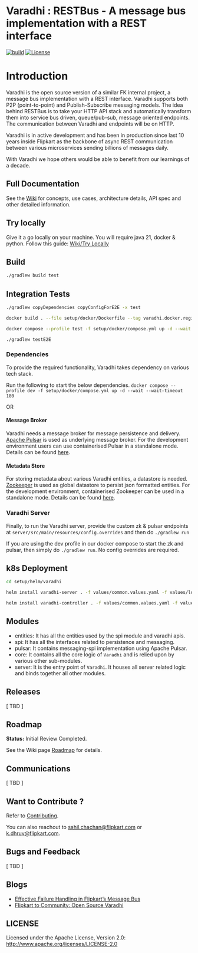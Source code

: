 # Varadhi : RESTBus - A message bus implementation with a REST interface

[![build](https://github.com/flipkart-incubator/varadhi/actions/workflows/gradlebuild.yml/badge.svg?branch=master)](https://github.com/flipkart-incubator/varadhi/actions/workflows/gradlebuild.yml)
[![License](https://img.shields.io/badge/License-Apache_2.0-blue.svg)](https://opensource.org/licenses/Apache-2.0)

# Introduction

Varadhi is the open source version of a similar FK internal project, a message bus implementation with a REST interface.
Varadhi supports both P2P (point-to-point) and Publish-Subscribe messaging models. The idea behind RESTBus is to take
your HTTP API stack and automatically transform them into service bus driven, queue/pub-sub, message oriented endpoints.
The communication between Varadhi and endpoints will be on HTTP.

Varadhi is in active development and has been in production since last 10 years inside Flipkart as the backbone of async
REST communication between various microservices sending billions of messages daily.

With Varadhi we hope others would be able to benefit from our learnings of a decade.

## Full Documentation

See the [Wiki](https://github.com/flipkart-incubator/varadhi/wiki/) for concepts, use cases, architecture details, API
spec and other detailed information.

## Try locally
Give it a go locally on your machine. You will require java 21, docker & python.
Follow this guide: [Wiki/Try Locally](https://github.com/flipkart-incubator/varadhi/wiki/)

## Build

```bash
./gradlew build test
```

## Integration Tests

```bash
./gradlew copyDependencies copyConfigForE2E -x test

docker build . --file setup/docker/Dockerfile --tag varadhi.docker.registry/varadhi:latest --build-arg

docker compose --profile test -f setup/docker/compose.yml up -d --wait --wait-timeout 180

./gradlew testE2E
```

### Dependencies

To provide the required functionality, Varadhi takes dependency on various tech stack.

Run the following to start the below dependencies.
```docker compose --profile dev -f setup/docker/compose.yml up -d --wait --wait-timeout 180```

OR

#### Message Broker

Varadhi needs a message broker for message persistence and delivery. [Apache Pulsar](https://pulsar.apache.org/) is used
as underlying message broker. For the development environment users can use containerised Pulsar in a standalone mode.
Details can be found [here](https://pulsar.apache.org/docs/3.0.x/standalone-docker/).

#### Metadata Store

For storing metadata about various Varadhi entities, a datastore is needed. [Zookeeper](https://zookeeper.apache.org/)
is used as global datastore to persist json formatted entities. For the development environment, containerised Zookeeper
can be used in a standalone mode. Details can be found [here](https://hub.docker.com/_/zookeeper).

### Varadhi Server

Finally, to run the Varadhi server, provide the custom zk & pulsar endpoints at `server/src/main/resources/config.overrides` and then do
```./gradlew run```

If you are using the dev profile in our docker compose to start the zk and pulsar, then simply do `./gradlew run`. No config overrides are required.

## k8s Deployment

```bash
cd setup/helm/varadhi

helm install varadhi-server . -f values/common.values.yaml -f values/local.server.values.yaml

helm install varadhi-controller . -f values/common.values.yaml -f values/local.controller.values.yaml
```

## Modules

- entities: It has all the entities used by the spi module and varadhi apis.
- spi: It has all the interfaces related to persistence and messaging.
- pulsar: It contains messaging-spi implementation using Apache Pulsar.
- core: It contains all the core logic of `Varadhi` and is relied upon by various other sub-modules.
- server: It is the entry point of `Varadhi`. It houses all server related logic and binds together all other modules.

## Releases

[ TBD ]

## Roadmap

**Status:** Initial Review Completed.

See the Wiki page [Roadmap](https://github.com/flipkart-incubator/varadhi/wiki/Roadmap) for details.

## Communications

[ TBD ]

## Want to Contribute ?
Refer to [Contributing](./CONTRIBUTING.md).

You can also reachout to sahil.chachan@flipkart.com or k.dhruv@flipkart.com.

## Bugs and Feedback

[ TBD ]

## Blogs
- [Effective Failure Handling in Flipkart’s Message Bus](https://blog.flipkart.tech/effective-failure-handling-in-flipkarts-message-bus-436c36be76cc)
- [Flipkart to Community: Open Source Varadhi](https://www.youtube.com/watch?v=A9ET2lw6nxM&t=144s)

## LICENSE

Licensed under the Apache License, Version 2.0: http://www.apache.org/licenses/LICENSE-2.0

